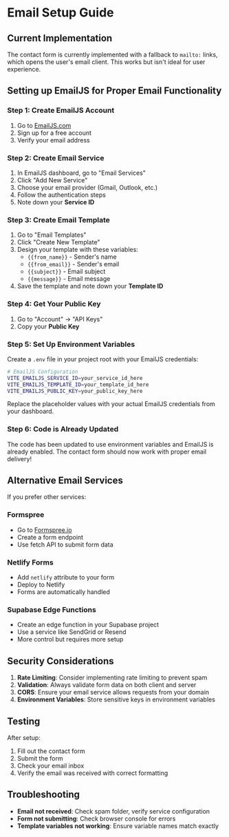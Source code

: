 # Email Setup Guide

## Current Implementation

The contact form is currently implemented with a fallback to `mailto:` links, which opens the user's email client. This works but isn't ideal for user experience.

## Setting up EmailJS for Proper Email Functionality

### Step 1: Create EmailJS Account

1. Go to [EmailJS.com](https://www.emailjs.com/)
2. Sign up for a free account
3. Verify your email address

### Step 2: Create Email Service

1. In EmailJS dashboard, go to "Email Services"
2. Click "Add New Service"
3. Choose your email provider (Gmail, Outlook, etc.)
4. Follow the authentication steps
5. Note down your **Service ID**

### Step 3: Create Email Template

1. Go to "Email Templates"
2. Click "Create New Template"
3. Design your template with these variables:
   - `{{from_name}}` - Sender's name
   - `{{from_email}}` - Sender's email
   - `{{subject}}` - Email subject
   - `{{message}}` - Email message
4. Save the template and note down your **Template ID**

### Step 4: Get Your Public Key

1. Go to "Account" → "API Keys"
2. Copy your **Public Key**

### Step 5: Set Up Environment Variables

Create a `.env` file in your project root with your EmailJS credentials:

```bash
# EmailJS Configuration
VITE_EMAILJS_SERVICE_ID=your_service_id_here
VITE_EMAILJS_TEMPLATE_ID=your_template_id_here
VITE_EMAILJS_PUBLIC_KEY=your_public_key_here
```

Replace the placeholder values with your actual EmailJS credentials from your dashboard.

### Step 6: Code is Already Updated

The code has been updated to use environment variables and EmailJS is already enabled. The contact form should now work with proper email delivery!

## Alternative Email Services

If you prefer other services:

### Formspree

- Go to [Formspree.io](https://formspree.io/)
- Create a form endpoint
- Use fetch API to submit form data

### Netlify Forms

- Add `netlify` attribute to your form
- Deploy to Netlify
- Forms are automatically handled

### Supabase Edge Functions

- Create an edge function in your Supabase project
- Use a service like SendGrid or Resend
- More control but requires more setup

## Security Considerations

1. **Rate Limiting**: Consider implementing rate limiting to prevent spam
2. **Validation**: Always validate form data on both client and server
3. **CORS**: Ensure your email service allows requests from your domain
4. **Environment Variables**: Store sensitive keys in environment variables

## Testing

After setup:

1. Fill out the contact form
2. Submit the form
3. Check your email inbox
4. Verify the email was received with correct formatting

## Troubleshooting

- **Email not received**: Check spam folder, verify service configuration
- **Form not submitting**: Check browser console for errors
- **Template variables not working**: Ensure variable names match exactly
